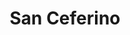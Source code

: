 ---
title: "San Ceferino"
url: /ciudad-autonoma-de-buenos-aires/san-ceferino-avenida-avellaneda/
shop: panadería
---
